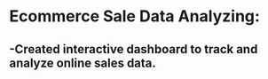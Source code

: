 # Ecommerce Sale Data Analyzing:
-Created interactive dashboard to track and analyze online sales data.
- 
